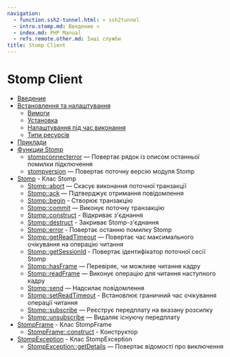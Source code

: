 ```yaml
---
navigation:
  - function.ssh2-tunnel.html: « ssh2tunnel
  - intro.stomp.md: Введение »
  - index.md: PHP Manual
  - refs.remote.other.md: Інші служби
title: Stomp Client
---
```

# Stomp Client

-   [Введение](intro.stomp.md)
-   [Встановлення та налаштування](stomp.setup.md)
    -   [Вимоги](stomp.requirements.md)
    -   [Установка](stomp.installation.md)
    -   [Налаштування під час виконання](stomp.configuration.md)
    -   [Типи ресурсів](stomp.resources.md)
-   [Приклади](stomp.examples.md)
-   [Функции Stomp](ref.stomp.md)
    -   [stompconnecterror](function.stomp-connect-error.md) — Повертає рядок із описом останньої помилки підключення
    -   [stompversion](function.stomp-version.md) — Повертає поточну версію модуля Stomp
-   [Stomp](class.stomp.md) - Клас Stomp
    -   [Stomp::abort](stomp.abort.md) — Скасує виконання поточної транзакції
    -   [Stomp::ack](stomp.ack.md) — Підтверджує отримання повідомлення
    -   [Stomp::begin](stomp.begin.md) - Створює транзакцію
    -   [Stomp::commit](stomp.commit.md) — Виконує поточну транзакцію
    -   [Stomp::construct](stomp.construct.md) - Відкриває з'єднання
    -   [Stomp::destruct](stomp.destruct.md) - Закриває Stomp-з'єднання
    -   [Stomp::error](stomp.error.md) - Повертає останню помилку Stomp
    -   [Stomp::getReadTimeout](stomp.getreadtimeout.md) — Повертає час максимального очікування на операцію читання
    -   [Stomp::getSessionId](stomp.getsessionid.md) - Повертає ідентифікатор поточної сесії Stomp
    -   [Stomp::hasFrame](stomp.hasframe.md) — Перевіряє, чи можливе читання кадру
    -   [Stomp::readFrame](stomp.readframe.md) — Виконує операцію для читання наступного кадру
    -   [Stomp::send](stomp.send.md) — Надсилає повідомлення
    -   [Stomp::setReadTimeout](stomp.setreadtimeout.md) - Встановлює граничний час очікування операції читання
    -   [Stomp::subscribe](stomp.subscribe.md) — Реєструє передплату на вказану розсилку
    -   [Stomp::unsubscribe](stomp.unsubscribe.md) — Видаляє існуючу передплату
-   [StompFrame](class.stompframe.md) - Клас StompFrame
    -   [StompFrame::construct](stompframe.construct.md) - Конструктор
-   [StompException](class.stompexception.md) - Клас StompException
    -   [StompException::getDetails](stomp.getdetails.md) — Повертає відомості про виключення
